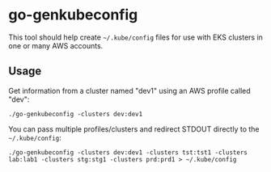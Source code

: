 # go-genkubeconfig

This tool should help create `~/.kube/config` files for use with EKS clusters in one or many AWS accounts.

## Usage

Get information from a cluster named "dev1" using an AWS profile called "dev":

```
./go-genkubeconfig -clusters dev:dev1
```

You can pass multiple profiles/clusters and redirect STDOUT directly to the `~/.kube/config`:

```
./go-genkubeconfig -clusters dev:dev1 -clusters tst:tst1 -clusters lab:lab1 -clusters stg:stg1 -clusters prd:prd1 > ~/.kube/config
```
